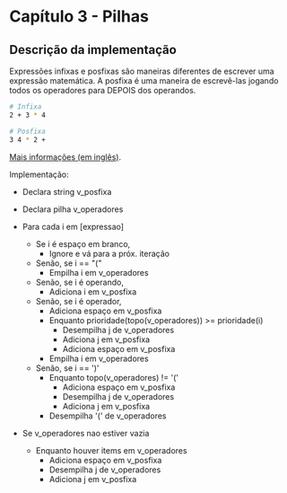 # Capítulo 3 - Pilhas

## Descrição da implementação

Expressões infixas e posfixas são maneiras diferentes de escrever uma expressão matemática. A posfixa é uma maneira de escrevê-las jogando todos os operadores para DEPOIS dos operandos.

```sh
# Infixa
2 + 3 * 4

# Posfixa
3 4 * 2 +
```

[Mais informações (em inglês)](https://github.com/ss-c-cpp/infix2postfix).

Implementação:

- Declara string v_posfixa
- Declara pilha v_operadores

- Para cada i em [expressao]
  - Se i é espaço em branco,
    - Ignore e vá para a próx. iteração
  - Senão, se i == "("
    - Empilha i em v_operadores
  - Senão, se i é operando,
    - Adiciona i em v_posfixa
  - Senão, se i é operador,
    - Adiciona espaço em v_posfixa
    - Enquanto prioridade(topo(v_operadores)) >= prioridade(i)
      - Desempilha j de v_operadores
      - Adiciona j em v_posfixa
      - Adiciona espaço em v_posfixa
    - Empilha i em v_operadores
  - Senão, se i == ')'
    - Enquanto topo(v_operadores) != '('
      - Adiciona espaço em v_posfixa
      - Desempilha j de v_operadores
      - Adiciona j em v_posfixa
    - Desempilha '(' de v_operadores
- Se v_operadores nao estiver vazia
  - Enquanto houver items em v_operadores
    - Adiciona espaço em v_posfixa
    - Desempilha j de v_operadores
    - Adiciona j em v_posfixa
